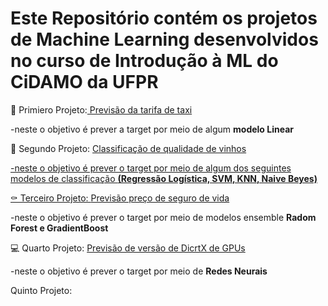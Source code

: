 # Este Repositório contém os projetos de Machine Learning desenvolvidos no curso de Introdução à ML do CiDAMO da UFPR
<p>🚖 Primiero Projeto:<a href=https://github.com/brunocesarlopes23/projetcs-course-ml-cidamo/blob/project1/taxi.ipynb> Previsão da tarifa de taxi</a>
<p>    -neste o objetivo é prever a target por meio de algum <b>modelo Linear</b>
<p>🍷 Segundo Projeto: <a href=https://github.com/brunocesarlopes23/projetcs-course-ml-cidamo/blob/project2/Desafio2.1.ipynb> Classificação de qualidade de vinhos
  <p>     -neste o objetivo é prever o target por meio de algum dos seguintes modelos de classificação <b>(Regressão Logística, SVM, KNN, Naive Beyes)</b>
<p>⚰️ Terceiro Projeto: <a href=https://github.com/brunocesarlopes23/projetcs-course-ml-cidamo/blob/project3/Desafio3.ipynb> Previsão preço de seguro de vida </a>
  <p>     -neste o objetivo é prever o target por meio de modelos ensemble <b>Radom Forest e GradientBoost</b>
<p>💻 Quarto Projeto: <a href=https://github.com/brunocesarlopes23/Projetcs-Machine-Learning-CIDAMO-UFPR/blob/project4/Desafio-4.ipynb> Previsão de versão de DicrtX de GPUs</a>
  <p>     -neste o objetivo é prever o target por meio de <b>Redes Neurais</b>
<p>Quinto Projeto:
